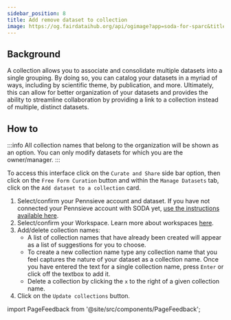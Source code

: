 ```yaml
---
sidebar_position: 8
title: Add remove dataset to collection
image: https://og.fairdataihub.org/api/ogimage?app=soda-for-sparc&title=Add%2fedit%20Dataset%20Collection&description=Manage%20Dataset
---
```


## Background

A collection allows you to associate and consolidate multiple datasets into a single grouping. By doing so, you can catalog your datasets in a myriad of ways, including by scientific theme, by publication, and more. Ultimately, this can allow for better organization of your datasets and provides the ability to streamline collaboration by providing a link to a collection instead of multiple, distinct datasets.

## How to

:::info
All collection names that belong to the organization will be shown as an option. You can only modify datasets for which you are the owner/manager.
:::

To access this interface click on the `Curate and Share` side bar option, then click on the `Free Form Curation` button and within the `Manage Datasets` tab, click on the
`Add dataset to a collection` card.

1. Select/confirm your Pennsieve account and dataset. If you have not connected your Pennsieve account with SODA yet, [use the instructions available here](./connect-your-pennsieve-account-with-soda).
2. Select/confirm your Workspace. Learn more about workspaces [here](../../how-to/how-to-use-workspaces.md).
3. Add/delete collection names:
   - A list of collection names that have already been created will appear as a list of suggestions for you to choose.
   - To create a new collection name type any collection name that you feel captures the nature of your dataset as a collection name. Once you have entered the text for a single collection name, press `Enter` or click off the textbox to add it.
   - Delete a collection by clicking the `x` to the right of a given collection name.
4. Click on the `Update collections` button.

import PageFeedback from '@site/src/components/PageFeedback';

<PageFeedback />

